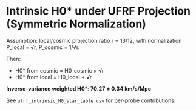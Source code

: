 # Intrinsic H0* under UFRF Projection (Symmetric Normalization)

Assumption: local/cosmic projection ratio r = 13/12, with normalization P_local = √r, P_cosmic = 1/√r.

Then:
- H0* from cosmic = H0_cosmic × √r
- H0* from local = H0_local ÷ √r

**Inverse-variance weighted H0***: **70.27 ± 0.34 km/s/Mpc**

See `ufrf_intrinsic_H0_star_table.csv` for per-probe contributions.
